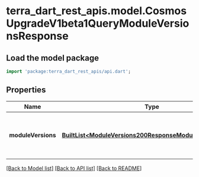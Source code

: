 # terra_dart_rest_apis.model.CosmosUpgradeV1beta1QueryModuleVersionsResponse

## Load the model package
```dart
import 'package:terra_dart_rest_apis/api.dart';
```

## Properties
Name | Type | Description | Notes
------------ | ------------- | ------------- | -------------
**moduleVersions** | [**BuiltList&lt;ModuleVersions200ResponseModuleVersionsInner&gt;**](ModuleVersions200ResponseModuleVersionsInner.md) | module_versions is a list of module names with their consensus versions. | [optional] 

[[Back to Model list]](../README.md#documentation-for-models) [[Back to API list]](../README.md#documentation-for-api-endpoints) [[Back to README]](../README.md)


